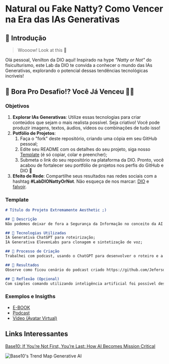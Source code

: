 # Natural ou Fake Natty? Como Vencer na Era das IAs Generativas

## 🚀 Introdução

> Woooow! Look at this 👀

Olá pessoal, Venilton da DIO aqui! Inspirado na hype _"Natty or Not"_ do fisiculturismo, este Lab da DIO te convida a conhecer o mundo das IAs Generativas, explorando o potencial dessas tendências tecnológicas incríveis!

## 🎯 Bora Pro Desafio!? Você Já Venceu 💪🤓

### Objetivos

1. **Explorar IAs Generativas**: Utilize essas tecnologias para criar conteúdos que sejam o mais realista possível. Seja criativo! Você pode produzir imagens, textos, áudios, vídeos ou combinações de tudo isso!
1. **Potfólio de Projetos**:
    1. Faça o "fork" deste repositório, criando uma cópia em seu GitHub pessoal;
    2. Edite seu README com os detalhes do seu projeto, siga nosso [Template](#template) (é só copiar, colar e preencher);
    3. Submeta o link do seu repositório na plataforma da DIO. Pronto, você acabou de fortalecer seu portfólio de projetos nos perfis do GitHub e DIO 🚀
1. **Efeito de Rede**: Compartilhe seus resultados nas redes sociais com a hashtag **#LabDIONattyOrNot**. Não esqueça de nos marcar: [DIO](https://www.linkedin.com/school/dio-makethechange) e [falvojr](https://www.linkedin.com/in/falvojr).

### Template

```markdown
# Título do Projeto Extremamente Aesthetic ;)

## 📒 Descrição
Não podemos deixar de fora a Segurança da Informação no conceito da AI Generativa.

## 🤖 Tecnologias Utilizadas
IA Generativa ChatGPT para roteirização;
IA Generativa ElevenLabs para clonagem e sintetização de voz;

## 🧐 Processo de Criação
Trabalhei com podcast, usando o ChatGPT para desenvolver o roteiro e a narração. Toda a narração foi convertida em voz no ElevenLabs para concientizar a importância da segurança digital.

## 🚀 Resultados
Observe como ficou cenário do podcast criado https://github.com/JefersonFdaS/lab-natty-or-not/blob/0377c308f13bb6593cd464f7a946aee108d68576/PODCAST_JEFERSON_FERREIRA.mp3

## 💭 Reflexão (Opcional)
Com simples comando utilizando inteligência artificial foi possível desenvolver material. Como reconhecer o conteúdo gerado por IA em comparação com o criado por humanos?!
```

### Exemplos e Insigths

- [E-BOOK](/exemplos/E-BOOK.md)
- [Podcast](/exemplos/PODCAST.md)
- [Vídeo (Avatar Virtual)](/exemplos/VIDEO.md)

## Links Interessantes

[Base10: If You’re Not First, You’re Last: How AI Becomes Mission Critical](https://base10.vc/post/generative-ai-mission-critical/)

![Base10's Trend Map Generative AI](https://github.com/digitalinnovationone/lab-natty-or-not/assets/730492/f4df26e8-f8f7-4419-8252-c69d73ea930c)
